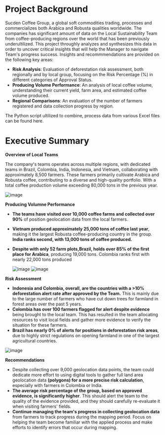 # Project Background
Sucden Coffee Group, a global soft commodities trading, processes and commercializes both Arabica and Robusta qualities worldwide.
The companies has significant amount of data on the Local Sustainability Team from coffee-producing regions over the world that has been previously underultilized. This project throughly analyzes and synthesizes this data in order to uncover critical insights that will help the Manager to navigate Team's progress success.
Insights and recommmendations are provided on the following key areas:
* **Risk Analysis**: Evaluation of deforestation risk assessment, both regionally and by local group, focusing on the Risk Percentage (%) in different categories of Approval Status.
* **Producing Volume Performance**: An analysis of local coffee volume, understanding their current yield, farm area, and estimated coffee volume produced.
* **Regional Comparisons**: An evaluation of the number of farmers registered and data collection progress by region.

The Python script ultilized to combine, process data from various Excel files can be found here.

# Executive Summary
**Overview of Local Teams**

The company's teams operates across multiple regions, with dedicated teams in Brazil, Colombia, India, Indonesia, and Vietnam, collaborating with approximately 8,500 farmers. These farmers primarily cultivate Arabica and Robusta coffee, contributing to a diverse and high-quality portfolio. With a total coffee production volume exceeding 80,000 tons in the previous year. 

  ![image](https://github.com/user-attachments/assets/1994b04c-ebaf-49e3-812a-2e51d1b6c8e0)

**Producing Volumne Performance**

* **The teams have visited over 10,000 coffee farms and collected over 90%** of position geolocation data from the local farmers.
* **Vietnam produced approximately 25,000 tons of coffee last year**, making it the largest Robusta coffee-producing country in the group. **India ranks second, with 13,000 tons of coffee produced.**
* **Despite with only 52 farm plots,Brazil, holds over 85% of the first place for Arabica**, producing 19,000 tons. Colombia ranks first with nearly 22,000 tons produced

   ![image](https://github.com/user-attachments/assets/4afb599a-f81a-4371-a9b4-f5966054db3c) ![image](https://github.com/user-attachments/assets/f0903ba6-17e2-4ce5-93a3-00d2f05d016c)



**Risk Assessment**

* **Indonesia and Colombia, overall, are the countries with a >10% deforestation alert rate after approved by the Team.** This is mainly due to the large number of farmers who have cut down trees for farmland in forest areas over the past 5 years.
* **Colombia has over 100 farmers flagged for alert despite evidence** being brought to the local team. This has resulted in the team allocating resources to visit local fields and gather more evidence to verify the situation for these farmers.
* **Brazil has nearly 0% of alerts for positions in deforestation risk areas**, due to highly strict regulations on opening farmland in one of the largest agricultural countries.

 ![image](https://github.com/user-attachments/assets/6dd83b98-0d7b-42d5-814e-dc3fea6bbb2e)

**Recommendations**
  * Despite collecting over 9,000 geolocation data points, the team could dedicate more effort to using digital tools to gather full land area geolocation data **(polygons) for a more precise risk calculation**, especially with farmers in Colombia or India.
  * **The average risk percentage of the group, based on approved evidence, is significantly higher**. This should alert the team to the quality of the evidence provided, and they should carefully re-evaluate it when visiting farmers' fields.
  * **Continue managing the team's progress in collecting geolocation data** from farmers to track progress during the mapping period. Focus on helping the team become familiar with the applied process and make efforts to identify errors that occur during mapping.





